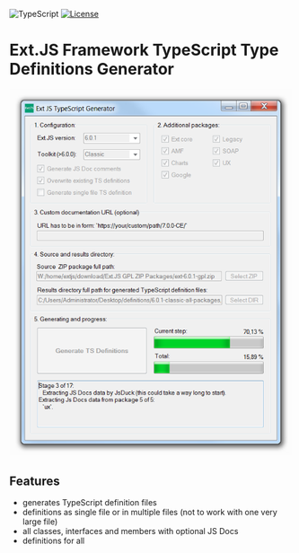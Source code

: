 ![TypeScript](https://img.shields.io/badge/TypeScript->=3.7-brightgreen.svg?style=plastic)
[![License](https://img.shields.io/badge/Licence-BSD3-brightgreen.svg?style=plastic)](https://raw.githubusercontent.com/ExtTS/generator/master/LICENSE)

# Ext.JS Framework TypeScript Type Definitions Generator

<div align="center">
  
![Ext.JS TS Types Generator](https://raw.githubusercontent.com/ExtTS/generator/master/ExtTsTypesGenerator/App/gfx/printscreen.png)

</div>

## Features
- generates TypeScript definition files
- definitions as single file or in multiple files (not to work with one very large file)
- all classes, interfaces and members with optional JS Docs
- definitions for all 
